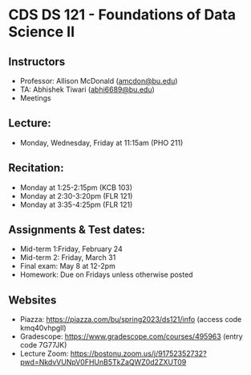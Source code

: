 # CDS DS 121 - Foundations of Data Science II

## Instructors

- Professor: Allison McDonald (amcdon@bu.edu)
- TA: Abhishek Tiwari (abhi6689@bu.edu)
- Meetings


## Lecture:
- Monday, Wednesday, Friday at 11:15am (PHO 211)


## Recitation:
- Monday at 1:25-2:15pm (KCB 103)
- Monday at 2:30-3:20pm (FLR 121)
- Monday at 3:35-4:25pm (FLR 121)


## Assignments & Test dates:
- Mid-term 1:Friday, February 24
- Mid-term 2: Friday, March 31
- Final exam: May 8 at 12-2pm
- Homework: Due on Fridays unless otherwise posted


## Websites
- Piazza: https://piazza.com/bu/spring2023/ds121/info (access code kmq40vhpgll)
- Gradescope: https://www.gradescope.com/courses/495963 (entry code 7G77JK)
- Lecture Zoom: https://bostonu.zoom.us/j/91752352732?pwd=NkdvVUNpV0FHUnB5TkZaQWZ0d2ZXUT09



